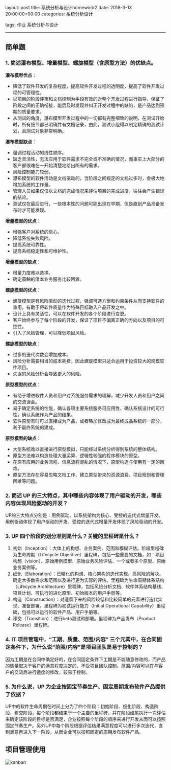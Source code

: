 layout: post
title: 系统分析与设计homework2
date: 2018-3-13 20:00:00+00:00
categories: 系统分析设计

tags: 作业 系统分析与设计

---

## 简单题

### 1. 简述瀑布模型、增量模型、螺旋模型（含原型方法）的优缺点。

**瀑布模型优点**：

 - 降低了软件开发的复杂程度，提高软件开发过程的透明度，提高了软件开发过程的可管理性。
 - 以项目的阶段评审和文档控制为手段有效的对整个开发过程进行指导，保证了阶段之间的正确衔接，能后及时发现并纠正开发过程中的缺陷，是产品达到预期的质量要求。
 - 从测试的角度，瀑布模型开发过程中的一切都有完整细致的说明，在测试开始时，所有细节都已明确并有文档记录，由此，测试小组得以制定精确的测试计划，且测试对象非常明确。

**瀑布模型缺点**：

 - 强调过程活动的线性顺序。
 - 缺乏灵活性，无法应用于软件需求不完全或不准确的情况，而事实上大部分的客户都很难在一开始清楚地给出所有的需求。
 - 风险控制能力较弱。
 - 瀑布模型的软件活动是文档驱动的，当阶段之间规定的文档过多时，会极大地增加系统的工作量。
 - 管理人员如果仅仅以文档的完成情况来评估项目的完成进度，往往会产生错误的结论。
 - 测试仅在最后进行，一些根本性的问题可能出现在早期，但是直到产品准备发布时才可能发现。

**增量模型的优点**：

 - 增强客户对系统的信心。
 - 降低系统失败风险。
 - 提高系统可靠性。
 - 提高系统稳定性和可维护性。

**增量模型的缺点**：

 - 增量力度难以选择。
 - 确定蓑鲉的借本业务服务比较困难。

**螺旋模型的优点**：

 - 螺旋模型是有风险驱动的迭代过程，强调可选方案和约束条件从而支持软件的重用，有助于将软件质量作为特殊目标融入产品开发之中。
 - 设计上具有灵活性，可以在软件开发的各个阶段进行变更。
 - 客户始终参与了每个阶段的开发，保证了项目不偏离正确的方向以及项目的可控性。
 - 引入了风险管理，可以降低项目风险。

**螺旋模型的缺点**：

 - 过多的迭代次数会增加成本。
 - 风险分析需要相当的成本耗费，因此螺旋模型只适合运用于投资较大的规模软件项目。
 - 失误的风险分析会导致更大的风险。

**原型模型的优点**：

 - 有助于增进软件人员和用户对系统服务需求的理解，减少开发人员和用户之间的交流误会。
 - 易于确定系统的性能，确认各项主要系统服务可应用性，确认系统设计的可行性，确认系统作为产品的结果。
 - 软件原型有时可以直接成为产品，或者略加修改成为最终成品系统的一部分，利于最终系统的建成。

**原型模型的缺点**：

 - 大型系统难以直接进行原型模拟，只能经过系统分析得到系统的整体结构。
 - 原型方法难以构造处理大量运算、逻辑性较强的程序模块的原型。
 - 在原有应用的业务流程、信息流程混乱的情况下，原型构造与使用有一定的困难。
 - 原型方法存在容易忽略文档工作、建立原型带来的资源浪费、项目规划和管理困难等问题。

### 2. 简述 UP 的三大特点，其中哪些内容体现了用户驱动的开发，哪些内容体现风险驱动的开发？
UP的三大特点分别是：用例驱动、以系统架构为核心、受控的迭代式增量开发。
用例驱动体现了用户驱动的开发，受控的迭代式增量开发体现了风险驱动的开发。

### 3. UP 四个阶段的划分准则是什么？关键的里程碑是什么？

 1. 初始（Inception）：大体上的构想、业务案例、范围和模糊评估。阶段里程碑为生命周期（Lifecycle Objective）里程碑，包括一些重要的文档，如：项目构想（vision）、原始用例模型、原始业务风险评估、一个或者多个原型、原始业务案例等。
 2. 细化（Elaboration）：已精化的构想、核心架构的迭代实现、高风险的解决、确定大多数需求和范围以及进行更为实际的评估。里程碑为生命周期体系结构（Lifecycle Architecture）里程碑，包括风险分析文档、软件体系结构基线、项目计划、可执行的进化原型、初始版本的用户手册等。
 3. 构造（Construction）：对遗留下来的风险较低和比较简单的元素进行迭代实现、准备部署。里程碑为初试运行能力（Initial Operational Capability）里程碑，包括可以运行的软件产品、用户手册等。
 4. 移交（Transition）：进行beta测试和部署。里程碑为产品发布（Product Release）里程碑。

### 4. IT 项目管理中，“工期、质量、范围/内容” 三个元素中，在合同固定条件下，为什么说“范围/内容”是项目团队是易于控制的？
因为工期是在合同中确定好的，在合同固定条件下工期是不能随意修改的，而产品的质量取决于客户的满意程度决定的，不受项目团队控制。范围/内容可以在与客户的交流后进行适度的修改，较易于控制。

### 5. 为什么说，UP 为企业按固定节奏生产、固定周期发布软件产品提供了依据？
UP中的软件生命周期在时间上分为了四个阶段：初始阶段、细化阶段、构造阶段、移交阶段，每个阶段都结束于一个主要的里程碑，并在阶段结尾执行一次评估来确定该阶段的目标是否满足，企业按照每个阶段的顺序来进行开发从而可以按照固定节奏生产。另外UP中每个阶段根据评估结果满意程度可以进行多次迭代，直到满意再进入下一阶段，从而企业可以按照固定的周期发布软件产品。

## 项目管理使用

![kanban](D:\文档\系统分析与设计\bbycjhj.github.io\_posts\2018-3-21-kanban.JPG)